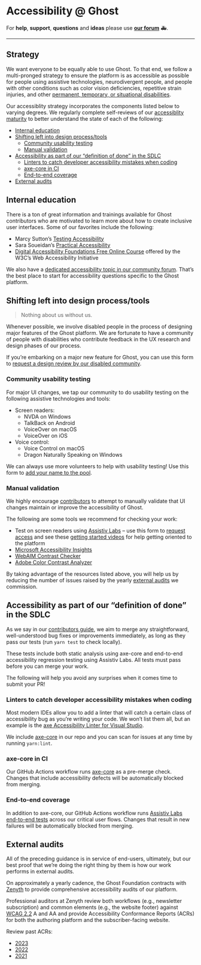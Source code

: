 # Accessibility @ Ghost

For **help**, **support**, **questions** and **ideas** please use **[our forum](https://forum.ghost.org)**  🚑.

---

## Strategy

We want everyone to be equally able to use Ghost. To that end, we follow a multi-pronged strategy to ensure the platform is as accessible as possible for people using assistive technologies, neurodivergent people, and people with other conditions such as color vision deficiencies, repetitive strain injuries, and other [permanent, temporary, or situational disabilities](https://digital.gov/resources/advanced-accessibility/#becoming-literate-in-accessibility-2).

Our accessiblity strategy incorporates the components listed below to varying degrees. We regularly complete self-reviews of our [accessiblity maturity](https://www.w3.org/TR/maturity-model/) to better understand the state of each of the following:

* [Internal education](#internal-education)
* [Shifting left into design process/tools](#shifting-left-into-design-processtools)
	* [Community usability testing](#community-usability-testing)
	* [Manual validation](#manual-validation)
* [Accessibility as part of our “definition of done” in the SDLC](#accessibility-as-part-of-our-definition-of-done-in-the-sdlc)
	* [Linters to catch developer accessibility mistakes when coding](#linters-to-catch-developer-accessibility-mistakes-when-coding)
	* [axe-core in CI](#axe-core-in-ci)
	* [End-to-end coverage](#end-to-end-coverage)
* [External audits](#external-audits)

## Internal education

There is a ton of great information and trainings available for Ghost contributors who are motivated to learn more about how to create inclusive user interfaces. Some of our favorites include the following:

* Marcy Sutton’s [Testing Accessibility](https://testingaccessibility.com/)
* Sara Soueidan’s [Practical Accessibility](https://practical-accessibility.today/)
* [Digital Accessibility Foundations Free Online Course](https://www.w3.org/WAI/courses/foundations-course/) offered by the W3C’s Web Accessibility Initiative

We also have a [dedicated accessibility topic in our community forum](https://forum.ghost.org). That’s the best place to start for accessibility questions specific to the Ghost platform.

## Shifting left into design process/tools

> Nothing about us without us.

Whenever possible, we involve disabled people in the process of designing major features of the Ghost platform. We are fortunate to have a community of people with disabilities who contribute feedback in the UX research and design phases of our process.

If you’re embarking on a major new feature for Ghost, you can use this form to [request a design review by our disabled community](https://ghost.org/form).

### Community usability testing

For major UI changes, we tap our community to do usability testing on the following assistive technologies and tools:

* Screen readers:
	* NVDA on Windows
	* TalkBack on Android
	* VoiceOver on macOS
	* VoiceOver on iOS
* Voice control:
	* Voice Control on macOS
	* Dragon Naturally Speaking on Windows

We can always use more volunteers to help with usability testing! Use this form to [add your name to the pool](https://ghost.org/form).

### Manual validation

We highly encourage [contributors](https://github.com/TryGhost/Ghost/blob/main/.github/CONTRIBUTING.md) to attempt to manually validate that UI changes maintain or improve the accessibility of Ghost.

The following are some tools we recommend for checking your work:

* Test on screen readers using [Assistiv Labs](https://assistivlabs.com) – use this form to [request access](https://ghost.org/form) and see these [getting started videos](https://assistivlabs.com/support/getting-started) for help getting oriented to the platform
* [Microsoft Accessibility Insights](https://accessibilityinsights.io/)
* [WebAIM Contrast Checker](https://webaim.org/resources/contrastchecker/)
* [Adobe Color Contrast Analyzer](https://color.adobe.com/create/color-contrast-analyzer)

By taking advantage of the resources listed above, you will help us by reducing the number of issues raised by the yearly [external audits](#external-audits) we commission.

## Accessibility as part of our “definition of done” in the SDLC

As we say in our [contributors guide](https://github.com/TryGhost/Ghost/blob/main/.github/CONTRIBUTING.md), we aim to merge any straightforward, well-understood bug fixes or improvements immediately, as long as they pass our tests (run `yarn test` to check locally).

These tests include both static analysis using axe-core and end-to-end accessibility regression testing using Assistiv Labs. All tests must pass before you can merge your work.

The following will help you avoid any surprises when it comes time to submit your PR!

### Linters to catch developer accessibility mistakes when coding

Most modern IDEs allow you to add a linter that will catch a certain class of accessibility bug as you’re writing your code. We won’t list them all, but an example is the [axe Accessibility Linter for Visual Studio](https://marketplace.visualstudio.com/items?itemName=deque-systems.vscode-axe-linter).

We include [axe-core](https://github.com/dequelabs/axe-core) in our repo and you can scan for issues at any time by running `yarn:lint`.

### axe-core in CI

Our GitHub Actions workflow runs [axe-core](https://github.com/dequelabs/axe-core) as a pre-merge check. Changes that include accessibility defects will be automatically blocked from merging.

### End-to-end coverage

In addition to axe-core, our GitHub Actions workflow runs [Assistiv Labs end-to-end tests](https://assistivlabs.com/use-cases/end-to-end-accessibility-testing) across our critical user flows. Changes that result in new failures will be automatically blocked from merging.

## External audits

All of the preceding guidance is in service of end-users, ultimately, but our best proof that we’re doing the right thing by them is how our work performs in external audits.

On approximately a yearly cadence, the Ghost Foundation contracts with [Zenyth](https://www.zenythgroup.com) to provide comprehensive accessibility audits of our platform.

Professional auditors at Zenyth review both workflows (e.g., newsletter subscription) and common elements (e.g., the website footer) against  [WCAG 2.2](https://www.w3.org/TR/WCAG22/) A and AA and provide Accessibility Conformance Reports (ACRs) for both the authoring platform and the subscriber-facing website.

Review past ACRs:

* [2023](https://ghost.org/accessibility/acr/2023)
* [2022](https://ghost.org/accessibility/acr/2022)
* [2021](https://ghost.org/accessibility/acr/2021)
